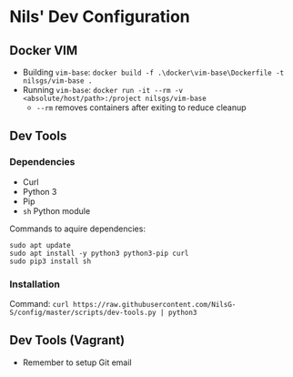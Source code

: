 # Nils' Dev Configuration

## Docker VIM

- Building `vim-base`: `docker build -f .\docker\vim-base\Dockerfile -t nilsgs/vim-base .`
- Running `vim-base`: `docker run -it --rm -v <absolute/host/path>:/project nilsgs/vim-base`
    - `--rm` removes containers after exiting to reduce cleanup

## Dev Tools

### Dependencies

- Curl
- Python 3
- Pip
- `sh` Python module

Commands to aquire dependencies:

```
sudo apt update
sudo apt install -y python3 python3-pip curl
sudo pip3 install sh
```

### Installation

Command: `curl https://raw.githubusercontent.com/NilsG-S/config/master/scripts/dev-tools.py | python3`

## Dev Tools (Vagrant)

- Remember to setup Git email
